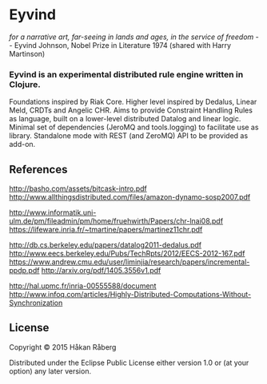 # Eyvind

*for a narrative art, far-seeing in lands and ages, in the service of freedom*
-- Eyvind Johnson, Nobel Prize in Literature 1974 (shared with Harry Martinson)

### Eyvind is an experimental distributed rule engine written in Clojure.

Foundations inspired by Riak Core. Higher level inspired by Dedalus, Linear Meld, CRDTs and Angelic CHR. Aims to provide Constraint Handling Rules as language, built on a lower-level distributed Datalog and linear logic. Minimal set of dependencies (JeroMQ and tools.logging) to facilitate use as library. Standalone mode with REST (and ZeroMQ) API to be provided as add-on.


## References

http://basho.com/assets/bitcask-intro.pdf
http://www.allthingsdistributed.com/files/amazon-dynamo-sosp2007.pdf

http://www.informatik.uni-ulm.de/pm/fileadmin/pm/home/fruehwirth/Papers/chr-lnai08.pdf
https://lifeware.inria.fr/~tmartine/papers/martinez11chr.pdf

http://db.cs.berkeley.edu/papers/datalog2011-dedalus.pdf
http://www.eecs.berkeley.edu/Pubs/TechRpts/2012/EECS-2012-167.pdf
https://www.andrew.cmu.edu/user/liminjia/research/papers/incremental-ppdp.pdf
http://arxiv.org/pdf/1405.3556v1.pdf

http://hal.upmc.fr/inria-00555588/document
http://www.infoq.com/articles/Highly-Distributed-Computations-Without-Synchronization


## License

Copyright © 2015 Håkan Råberg

Distributed under the Eclipse Public License either version 1.0 or (at
your option) any later version.
